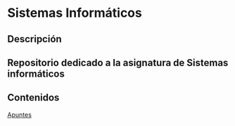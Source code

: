 #   Sistemas Informáticos
 ## Descripción
Repositorio dedicado a la asignatura de Sistemas informáticos
-------
## Contenidos
[Apuntes](Apuntes/Readme.md)
